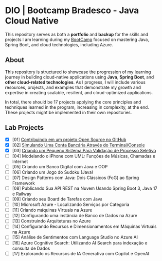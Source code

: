 # DIO | Bootcamp Bradesco - Java Cloud Native
This repository serves as both a **portfolio** and **backup** for the skills and projects I am learning during my
[BootCamp](https://web.dio.me/track/bradesco-java-cloud-native?tab=path) focused on mastering Java, Spring Boot, and cloud technologies, including Azure.

## About

This repository is structured to showcase the progression of my learning journey in building cloud-native applications
using **Java**, **Spring Boot**, and **other cloud-related technologies**. As I progress, I will include various
resources, projects, and examples that demonstrate my growth and expertise in creating scalable, resilient, and
cloud-optimized applications.

In total, there should be 17 projects applying the core principles and techniques learned in the program,
increasing in complexity, at the end. These projects might be implemented in their own repositories.

## Lab Projects

- [x] [01] [Contribuindo em um projeto Open Source no GitHub](https://github.com/digitalinnovationone/dio-lab-open-source/pull/55941)
- [x] [02] [Simulando Uma Conta Bancária Através do Terminal/Console](./src/bootcamp/project2)
- [x] [03] [Criando um Pequeno Sistema Para Validação de Processo Seletivo](./src/bootcamp/project3)
- [ ] [04] Modelando o iPhone com UML: Funções de Músicas, Chamadas e Internet
- [ ] [05] Criando um Banco Digital com Java e OOP
- [ ] [06] Criando um Jogo do Sudoku (Java)
- [ ] [07] Design Patterns com Java: Dois Clássicos (FoG) ao Spring Framework
- [ ] [08] Publicando Sua API REST na Nuvem Usando Spring Boot 3, Java 17 e Railway
- [ ] [09] Criando seu Board de Tarefas com Java
- [ ] [10] Microsoft Azure - Localizando Serviços por Categoria
- [ ] [11] Criando máquinas Virtuais na Azure
- [ ] [12] Configurando uma instância de Banco de Dados na Azure
- [ ] [13] Construindo Arquiteturas no Azure
- [ ] [14] Configurando Recursos e Dimensionamentos em Máquinas Virtuais na Azure
- [ ] [15] Análise de Sentimentos com Language Studio no Azure AI
- [ ] [16] Azure Cognitive Search: Utilizando AI Search para indexação e consulta de Dados
- [ ] [17] Explorando os Recursos de IA Generativa com Copilot e OpenAI